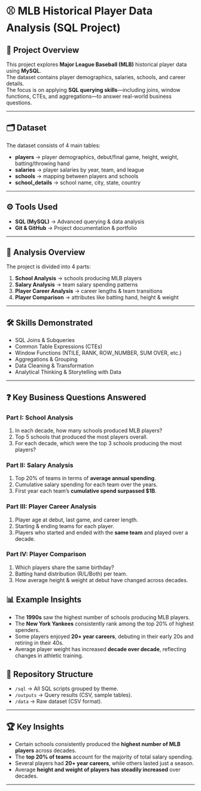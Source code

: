 # ⚾ MLB Historical Player Data Analysis (SQL Project)

## 📖 Project Overview
This project explores **Major League Baseball (MLB)** historical player data using **MySQL**.  
The dataset contains player demographics, salaries, schools, and career details.  
The focus is on applying **SQL querying skills**—including joins, window functions, CTEs, and aggregations—to answer real-world business questions.

---

## 🗂️ Dataset
The dataset consists of 4 main tables:
- **players** → player demographics, debut/final game, height, weight, batting/throwing hand  
- **salaries** → player salaries by year, team, and league  
- **schools** → mapping between players and schools  
- **school_details** → school name, city, state, country  

---

## ⚙️ Tools Used
- **SQL (MySQL)** → Advanced querying & data analysis    
- **Git & GitHub** → Project documentation & portfolio  

---

## 🔎 Analysis Overview
The project is divided into 4 parts:

1. **School Analysis** → schools producing MLB players  
2. **Salary Analysis** → team salary spending patterns  
3. **Player Career Analysis** → career lengths & team transitions  
4. **Player Comparison** → attributes like batting hand, height & weight  
 
---

## 🛠 Skills Demonstrated
- SQL Joins & Subqueries  
- Common Table Expressions (CTEs)  
- Window Functions (NTILE, RANK, ROW_NUMBER, SUM OVER, etc.)  
- Aggregations & Grouping  
- Data Cleaning & Transformation  
- Analytical Thinking & Storytelling with Data  

---

## ❓ Key Business Questions Answered
### Part I: School Analysis
1. In each decade, how many schools produced MLB players?  
2. Top 5 schools that produced the most players overall.  
3. For each decade, which were the top 3 schools producing the most players?  

### Part II: Salary Analysis
1. Top 20% of teams in terms of **average annual spending**.  
2. Cumulative salary spending for each team over the years.  
3. First year each team’s **cumulative spend surpassed $1B**.  

### Part III: Player Career Analysis
1. Player age at debut, last game, and career length.  
2. Starting & ending teams for each player.  
3. Players who started and ended with the **same team** and played over a decade.  

### Part IV: Player Comparison
1. Which players share the same birthday?  
2. Batting hand distribution (R/L/Both) per team.  
3. How average height & weight at debut have changed across decades.  

## 📊 Example Insights
- The **1990s** saw the highest number of schools producing MLB players.  
- The **New York Yankees** consistently rank among the top 20% of highest spenders.  
- Some players enjoyed **20+ year careers**, debuting in their early 20s and retiring in their 40s.  
- Average player weight has increased **decade over decade**, reflecting changes in athletic training.  

## 📂 Repository Structure
- `/sql` → All SQL scripts grouped by theme.  
- `/outputs` → Query results (CSV, sample tables).  
- `/data` → Raw dataset (CSV format).  

---

## 🏆 Key Insights
- Certain schools consistently produced the **highest number of MLB players** across decades.  
- The **top 20% of teams** account for the majority of total salary spending.  
- Several players had **20+ year careers**, while others lasted just a season.  
- Average **height and weight of players has steadily increased** over decades.  

---
